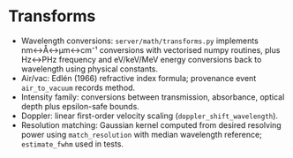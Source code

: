 # Transforms

- Wavelength conversions: `server/math/transforms.py` implements nm↔Å↔µm↔cm⁻¹ conversions with
  vectorised numpy routines, plus Hz↔PHz frequency and eV/keV/MeV energy conversions back to wavelength
  using physical constants.
- Air/vac: Edlén (1966) refractive index formula; provenance event `air_to_vacuum` records method.
- Intensity family: conversions between transmission, absorbance, optical depth plus epsilon-safe
  bounds.
- Doppler: linear first-order velocity scaling (`doppler_shift_wavelength`).
- Resolution matching: Gaussian kernel computed from desired resolving power using `match_resolution`
  with median wavelength reference; `estimate_fwhm` used in tests.
